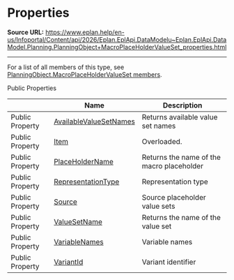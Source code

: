 # Properties

**Source URL:** https://www.eplan.help/en-us/Infoportal/Content/api/2026/Eplan.EplApi.DataModelu~Eplan.EplApi.DataModel.Planning.PlanningObject+MacroPlaceHolderValueSet_properties.html

---

For a list of all members of this type, see [PlanningObject.MacroPlaceHolderValueSet members](Eplan.EplApi.DataModelu~Eplan.EplApi.DataModel.Planning.PlanningObject+MacroPlaceHolderValueSet_members.html).

Public Properties

|  | Name | Description |
| --- | --- | --- |
| Public Property | [AvailableValueSetNames](topic746.html) | Returns available value set names |
| Public Property | [Item](Eplan.EplApi.DataModelu~Eplan.EplApi.DataModel.Planning.PlanningObject+MacroPlaceHolderValueSet~Item.html) | Overloaded. |
| Public Property | [PlaceHolderName](Eplan.EplApi.DataModelu~Eplan.EplApi.DataModel.Planning.PlanningObject+MacroPlaceHolderValueSet~PlaceHolderName.html) | Returns the name of the macro placeholder |
| Public Property | [RepresentationType](Eplan.EplApi.DataModelu~Eplan.EplApi.DataModel.Planning.PlanningObject+MacroPlaceHolderValueSet~RepresentationType.html) | Representation type |
| Public Property | [Source](Eplan.EplApi.DataModelu~Eplan.EplApi.DataModel.Planning.PlanningObject+MacroPlaceHolderValueSet~Source.html) | Source placeholder value sets |
| Public Property | [ValueSetName](Eplan.EplApi.DataModelu~Eplan.EplApi.DataModel.Planning.PlanningObject+MacroPlaceHolderValueSet~ValueSetName.html) | Returns the name of the value set |
| Public Property | [VariableNames](Eplan.EplApi.DataModelu~Eplan.EplApi.DataModel.Planning.PlanningObject+MacroPlaceHolderValueSet~VariableNames.html) | Variable names |
| Public Property | [VariantId](Eplan.EplApi.DataModelu~Eplan.EplApi.DataModel.Planning.PlanningObject+MacroPlaceHolderValueSet~VariantId.html) | Variant identifier |



